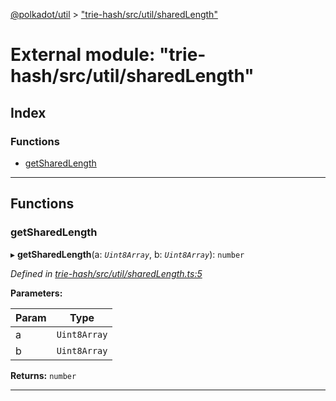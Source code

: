 [@polkadot/util](../README.md) > ["trie-hash/src/util/sharedLength"](../modules/_trie_hash_src_util_sharedlength_.md)

# External module: "trie-hash/src/util/sharedLength"

## Index

### Functions

* [getSharedLength](_trie_hash_src_util_sharedlength_.md#getsharedlength)

---

## Functions

<a id="getsharedlength"></a>

###  getSharedLength

▸ **getSharedLength**(a: *`Uint8Array`*, b: *`Uint8Array`*): `number`

*Defined in [trie-hash/src/util/sharedLength.ts:5](https://github.com/polkadot-js/util/blob/7550b44/packages/trie-hash/src/util/sharedLength.ts#L5)*

**Parameters:**

| Param | Type |
| ------ | ------ |
| a | `Uint8Array` |
| b | `Uint8Array` |

**Returns:** `number`

___

